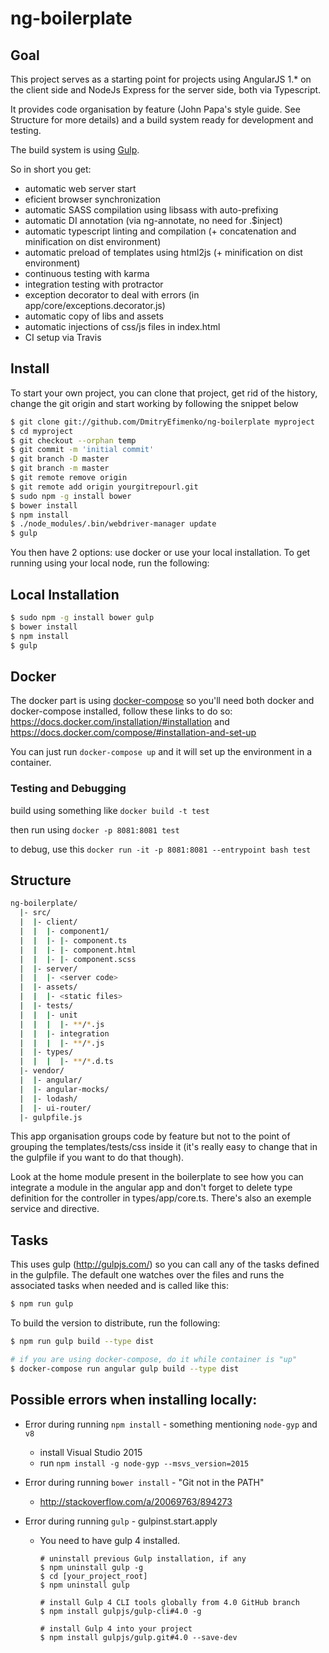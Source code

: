 # ng-boilerplate

## Goal
This project serves as a starting point for projects using AngularJS 1.* on the client side and NodeJs Express for the server side, both via Typescript.

It provides code organisation by feature (John Papa's style guide. See Structure for more details) and a build system ready for development and testing.

The build system is using [Gulp](http://gulpjs.com/).

So in short you get:

- automatic web server start
- eficient browser synchronization 
- automatic SASS compilation using libsass  with auto-prefixing
- automatic DI annotation (via ng-annotate, no need for .$inject)
- automatic typescript linting and compilation (+ concatenation and minification on dist environment)
- automatic preload of templates using html2js (+ minification on dist environment)
- continuous testing with karma
- integration testing with protractor
- exception decorator to deal with errors (in app/core/exceptions.decorator.js)
- automatic copy of libs and assets
- automatic injections of css/js files in index.html
- CI setup via Travis


## Install
To start your own project, you can clone that project, get rid of the history, change the git origin and start working by following the snippet below
```bash
$ git clone git://github.com/DmitryEfimenko/ng-boilerplate myproject
$ cd myproject
$ git checkout --orphan temp
$ git commit -m 'initial commit'
$ git branch -D master
$ git branch -m master
$ git remote remove origin
$ git remote add origin yourgitrepourl.git
$ sudo npm -g install bower
$ bower install
$ npm install
$ ./node_modules/.bin/webdriver-manager update
$ gulp
```
You then have 2 options: use docker or use your local installation.
To get running using your local node, run the following:

## Local Installation
```bash
$ sudo npm -g install bower gulp
$ bower install
$ npm install
$ gulp
```

## Docker

The docker part is using [docker-compose](https://docs.docker.com/compose/) so you'll need both docker and docker-compose installed, follow these links to do so: https://docs.docker.com/installation/#installation and https://docs.docker.com/compose/#installation-and-set-up

You can just run `docker-compose up` and it will set up the environment in a container.

### Testing and Debugging
 
build using something like `docker build -t test`

then run using `docker -p 8081:8081 test`

to debug, use this `docker run -it -p 8081:8081 --entrypoint bash test`

## Structure

```bash
ng-boilerplate/
  |- src/
  |  |- client/
  |  |  |- component1/
  |  |  |- |- component.ts
  |  |  |- |- component.html
  |  |  |- |- component.scss
  |  |- server/
  |  |  |- <server code>
  |  |- assets/
  |  |  |- <static files>
  |  |- tests/
  |  |  |- unit
  |  |  |  |- **/*.js
  |  |  |- integration
  |  |  |  |- **/*.js
  |  |- types/
  |  |  |  |- **/*.d.ts
  |- vendor/
  |  |- angular/
  |  |- angular-mocks/
  |  |- lodash/
  |  |- ui-router/
  |- gulpfile.js
```

This app organisation groups code by feature but not to the point of grouping the templates/tests/css inside it (it's really easy to change that in the gulpfile if you want to do that though).

Look at the home module present in the boilerplate to see how you can integrate a module in the angular app and don't forget to delete type definition for the controller in types/app/core.ts.
There's also an exemple service and directive.


## Tasks
This uses gulp (http://gulpjs.com/) so you can call any of the tasks defined in the gulpfile.
The default one watches over the files and runs the associated tasks when needed and is called like this:
```bash
$ npm run gulp
```

To build the version to distribute, run the following:
```bash
$ npm run gulp build --type dist

# if you are using docker-compose, do it while container is "up"
$ docker-compose run angular gulp build --type dist
```

## Possible errors when installing locally:

* Error during running `npm install` - something mentioning `node-gyp` and `v8`
  * install Visual Studio 2015
  * run `npm install -g node-gyp --msvs_version=2015`

* Error during running `bower install` - "Git not in the PATH"
  * http://stackoverflow.com/a/20069763/894273



* Error during running `gulp` - gulpinst.start.apply
  * You need to have gulp 4 installed.
    ```
    # uninstall previous Gulp installation, if any
    $ npm uninstall gulp -g
    $ cd [your_project_root]
    $ npm uninstall gulp
    
    # install Gulp 4 CLI tools globally from 4.0 GitHub branch
    $ npm install gulpjs/gulp-cli#4.0 -g
    
    # install Gulp 4 into your project
    $ npm install gulpjs/gulp.git#4.0 --save-dev
    ```
